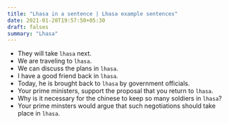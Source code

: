 ```yaml
---
title: "Lhasa in a sentence | Lhasa example sentences"
date: 2021-01-20T19:57:50+05:30
draft: falses
summary: "Lhasa"
---
```

- They will take `lhasa` next.
- We are traveling to `lhasa`.
- We can discuss the plans in `lhasa`.
- I have a good friend back in `lhasa`.
- Today, he is brought back to `lhasa` by government officials.
- Your prime ministers, support the proposal that you return to `lhasa`.
- Why is it necessary for the chinese to keep so many soldiers in `lhasa`?
- Your prime minsters would argue that such negotiations should take place in `lhasa`.
                 
